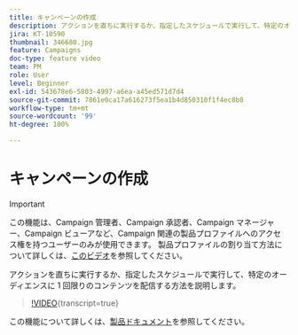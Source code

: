 ```yaml
---
title: キャンペーンの作成
description: アクションを直ちに実行するか、指定したスケジュールで実行して、特定のオーディエンスに 1 回限りのコンテンツを配信する方法を説明します。
jira: KT-10590
thumbnail: 346680.jpg
feature: Campaigns
doc-type: feature video
team: PM
role: User
level: Beginner
exl-id: 543678e6-5803-4997-a6ea-a45ed571d7d4
source-git-commit: 7861e0ca17a616273f5ea1b4d850310f1f4ec8b8
workflow-type: tm+mt
source-wordcount: '99'
ht-degree: 100%

---
```


# キャンペーンの作成

>[!IMPORTANT]
>
>この機能は、Campaign 管理者、Campaign 承認者、Campaign マネージャー、Campaign ビューアなど、Campaign 関連の製品プロファイルへのアクセス権を持つユーザーのみが使用できます。 製品プロファイルの割り当て方法について詳しくは、[このビデオ](/help/set-up-access/access-management.md)を参照してください。

アクションを直ちに実行するか、指定したスケジュールで実行して、特定のオーディエンスに 1 回限りのコンテンツを配信する方法を説明します。

>[!VIDEO](https://video.tv.adobe.com/v/346680?quality=12&learn=on){transcript=true}

この機能について詳しくは、[製品ドキュメント](https://experienceleague.adobe.com/docs/journey-optimizer/using/campaigns/get-started-with-campaigns.html?lang=ja)を参照してください。
